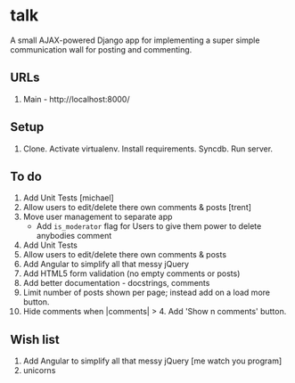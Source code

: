 # talk

A small AJAX-powered Django app for implementing a super simple communication wall for posting and commenting.

## URLs

1. Main - http://localhost:8000/

## Setup

1. Clone. Activate virtualenv. Install requirements. Syncdb. Run server.

## To do

1. Add Unit Tests [michael]
1. Allow users to edit/delete there own comments & posts [trent]
1. Move user management to separate app
    - Add `is_moderator` flag for Users to give them power to delete anybodies comment
1. Add Unit Tests
1. Allow users to edit/delete there own comments & posts
1. Add Angular to simplify all that messy jQuery
1. Add HTML5 form validation (no empty comments or posts)
1. Add better documentation - docstrings, comments
1. Limit number of posts shown per page; instead add on a load more button.
1. Hide comments when |comments| > 4. Add 'Show n comments' button.


## Wish list
1. Add Angular to simplify all that messy jQuery [me watch you program]
2. unicorns
